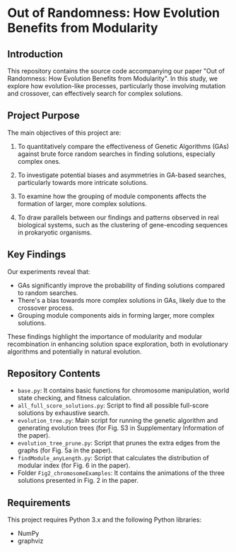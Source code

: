 # Out of Randomness: How Evolution Benefits from Modularity

## Introduction

This repository contains the source code accompanying our paper "Out of Randomness: How Evolution Benefits from Modularity". In this study, we explore how evolution-like processes, particularly those involving mutation and crossover, can effectively search for complex solutions.

## Project Purpose

The main objectives of this project are:

1. To quantitatively compare the effectiveness of Genetic Algorithms (GAs) against brute force random searches in finding solutions, especially complex ones.

2. To investigate potential biases and asymmetries in GA-based searches, particularly towards more intricate solutions.

3. To examine how the grouping of module components affects the formation of larger, more complex solutions.

4. To draw parallels between our findings and patterns observed in real biological systems, such as the clustering of gene-encoding sequences in prokaryotic organisms.

## Key Findings

Our experiments reveal that:

- GAs significantly improve the probability of finding solutions compared to random searches.
- There's a bias towards more complex solutions in GAs, likely due to the crossover process.
- Grouping module components aids in forming larger, more complex solutions.

These findings highlight the importance of modularity and modular recombination in enhancing solution space exploration, both in evolutionary algorithms and potentially in natural evolution.

## Repository Contents
- `base.py`: It contains basic functions for chromosome manipulation, world state checking, and fitness calculation.
- `all_full_score_solutions.py`: Script to find all possible full-score solutions by exhaustive search.
- `evolution_tree.py`: Main script for running the genetic algorithm and generating evolution trees (for Fig. S3 in Supplementary Information of the paper).
- `evolution_tree_prune.py`: Script that prunes the extra edges from the graphs (for Fig. 5a in the paper).
- `findModule_anyLength.py`: Script that calculates the distribution of modular index (for Fig. 6 in the paper).
- Folder `Fig2_chromosomeExamples`: It contains the animations of the three solutions presented in Fig. 2 in the paper.


## Requirements
This project requires Python 3.x and the following Python libraries:
- NumPy
- graphviz
